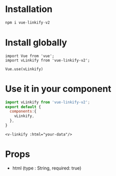 # Installation
```js
npm i vue-linkify-v2
```
# Install globally
```
import Vue from 'vue';
import vLinkify from 'vue-linkify-v2'; 
 
Vue.use(vLinkify)
```
# Use it in your component

```js
import vLinkify from 'vue-linkify-v2'; 
export default {
  components:{
    vLinkify,
  },
}
```
```
<v-linkify :html="your-data"/>
```

# Props
* html (type : String, required: true)